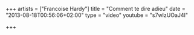 +++
artists = ["Francoise Hardy"]
title = "Comment te dire adieu"
date = "2013-08-18T00:56:06+02:00"
type = "video"
youtube = "s7wIzUOaJ4I"

+++
